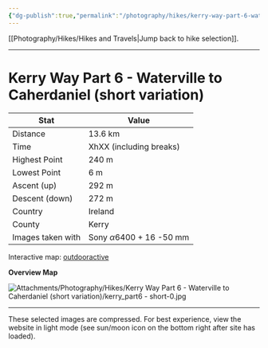 ```yaml
---
{"dg-publish":true,"permalink":"/photography/hikes/kerry-way-part-6-waterville-to-caherdaniel-short-variation/","hide":"true","updated":"2025-07-13T18:39:50.000+02:00"}
---
```


[[Photography/Hikes/Hikes and Travels\|Jump back to hike selection]].

---
# Kerry Way Part 6 - Waterville to Caherdaniel (short variation)
 
| Stat              | Value                                |
| ----------------- | ------------------------------------ |
| Distance          | 13.6 km                              |
| Time              | XhXX (including breaks)              |
| Highest Point     | 240 m                                |
| Lowest Point      | 6 m                                  |
| Ascent (up)       | 292 m                                |
| Descent (down)    | 272 m                                |
| Country           | Ireland                              |
| County            | Kerry                                |
| Images taken with | Sony $\alpha\text{6400}$ + 16 -50 mm |

Interactive map: [outdooractive](https://www.outdooractive.com/en/route/hiking-trail/southwest-ireland/kerry-way-part-6-waterville-caherdaniel-short-variation-/318376769/?share=%7E3ixehy9k%244osshyhf)

**Overview Map**

![Attachments/Photography/Hikes/Kerry Way Part 6 - Waterville to Caherdaniel (short variation)/kerry_part6 - short-0.jpg](/img/user/Attachments/Photography/Hikes/Kerry%20Way%20Part%206%20-%20Waterville%20to%20Caherdaniel%20(short%20variation)/kerry_part6%20-%20short-0.jpg)

---
These selected images are compressed. For best experience, view the website in light mode (see sun/moon icon on the bottom right after site has loaded).
